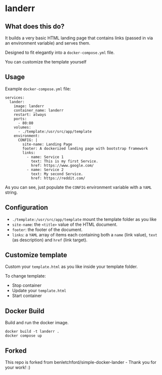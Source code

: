# landerr

## What does this do?

It builds a very basic HTML landing page that contains links (passed in via an environment variable) and serves them.

Designed to fit elegantly into a `docker-compose.yml` file.

You can customize the template yourself

## Usage

Example `docker-compose.yml` file:

```
services:
  lander:
    image: landerr
    container_name: landerr
    restart: always
    ports:
      - 80:80
    volumes:
      - ./template:/usr/src/app/template
    environment:
      CONFIG: |
        site-name: Landing Page
        footer: A dockerized landing page with bootstrap framework
        links:
          - name: Service 1
            text: This is my first Service. 
            href: https://www.google.com/
          - name: Service 2
            text: My second Service. 
            href: https://reddit.com/
```

As you can see, just populate the `CONFIG` environment variable with a `YAML` string.

## Configuration

- `./template:/usr/src/app/template` mount the template folder as you like
- `site-name`: the `<title>` value of the HTML document.
- `footer`: the footer of the document.
- `links`: a `YAML` array of items each containing both a `name` (link value), `text` (as description) and `href` (link target).

## Customize template

Custom your `template.html` as you like inside your template folder.

To change template:
- Stop container
- Update your `template.html`
- Start container

## Docker Build

Build and run the docker image.
```
docker build -t landerr .
docker compose up
```

## Forked 
This repo is forked from benletchford/simple-docker-lander - Thank you for your work! :) 